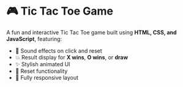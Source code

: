 # 🎮 Tic Tac Toe Game

A fun and interactive Tic Tac Toe game built using **HTML, CSS, and JavaScript**, featuring:

- 🎉 Sound effects on click and reset
- 💥 Result display for **X wins**, **O wins**, or **draw**
- ✨ Stylish animated UI
- 🔁 Reset functionality
- 📱 Fully responsive layout
